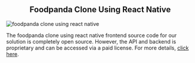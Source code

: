 <h2 style="text-align:center">Foodpanda Clone Using React Native </h2>

![foodpanda clone using react native](https://admin.ninjascode.com/) 

The foodpanda clone using react native frontend source code for our solution is completely open source. However, the API and backend is proprietary and can be accessed via a paid license. For more details, <a href="https://enatega.com/?utm_source=github&utm_medium=repo&utm_campaign=gary-foodpanda-clone-using-react-native" target="_blank">click here</a>.
